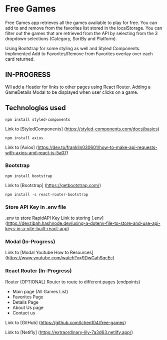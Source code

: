 # Free Games 

Free Games app retrieves all the games available to play for free.
You can add to and remove from the favorites list stored in the localStorage.
You can filter out the games that are retrieved from the API by selecting from the 3 dropdown selections (Category, SortBy and Platform).

Using Bootstrap for some styling as well and Styled Components. Implimented Add to Favorites/Remove from Favorites overlay over each card returned. 

## IN-PROGRESS
Wil add a Header for links to other pages using React Router.
Adding a GameDetails Modal to be displayed when user clicks on a game.


## Technologies used

```
npm install styled-components
```
Link to [StyledComponents] (https://styled-components.com/docs/basics)

```
npm install axios
```
Link to [Axios] (https://dev.to/franklin030601/how-to-make-api-requests-with-axios-and-react-js-5a07)


### Bootstrap
```
npm install bootstrap
```
Link to [Bootstrap] (https://getbootstrap.com/)


```
npm install -s react-router-bootstrap
```


### Store API Key in .env file
.env to store RapidAPI Key
Link to storing [.env] (https://devzibah.hashnode.dev/using-a-dotenv-file-to-store-and-use-api-keys-in-a-vite-built-react-app)


### Modal (In-Progress)
Link to [Modal Youtube How to Resources] (https://www.youtube.com/watch?v=9DwGahSqcEc)


### React Router (In-Progress)
Router (OPTIONAL)
Router to route to different pages (endpoints)
- Main page (All Games List)
- Favorites Page
- Details Page
- About Us page
- Contact us  



Link to [GitHub] (https://github.com/lchen104/free-games)

Link to [Netifly] (https://extraordinary-lily-7a3d63.netlify.app/)
